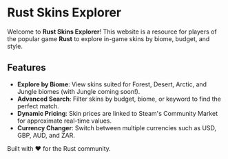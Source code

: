 
# Rust Skins Explorer

Welcome to **Rust Skins Explorer**! This website is a resource for players of the popular game **Rust** to explore in-game skins by biome, budget, and style.

## Features

- **Explore by Biome**: View skins suited for Forest, Desert, Arctic, and Jungle biomes (with Jungle coming soon!).
- **Advanced Search**: Filter skins by budget, biome, or keyword to find the perfect match.
- **Dynamic Pricing**: Skin prices are linked to Steam's Community Market for approximate real-time values.
- **Currency Changer**: Switch between multiple currencies such as USD, GBP, AUD, and ZAR.

Built with ❤️ for the Rust community.
